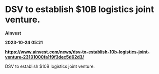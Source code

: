 # DSV to establish $10B logistics joint venture.
**AInvest**

**2023-10-24 05:21**

**https://www.ainvest.com/news/dsv-to-establish-10b-logistics-joint-venture-23101000fa1f9f3dec5d62d3/**

DSV to establish $10B logistics joint venture.